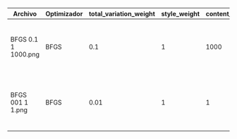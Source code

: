 | Archivo | Optimizador | total_variation_weight | style_weight | content_weight | Image |
| --- | --- | --- | --- | --- | --- |
| BFGS 0.1 1 1000.png | BFGS | 0.1 | 1 | 1000 | <img style="-webkit-user-select: none;margin: auto;cursor: zoom-in;background-color: hsl(0, 0%, 90%);transition: background-color 300ms;" src="BFGS%200.1%201%201000.png" width="153.3" height="118.3"> | 
| BFGS 001 1 1.png | BFGS | 0.01 | 1 | 1 | <img style="-webkit-user-select: none;margin: auto;cursor: zoom-in;background-color: hsl(0, 0%, 90%);transition: background-color 300ms;" src="BFGS%200.01%201%201.png" width="153.3" height="118.3"> | 

